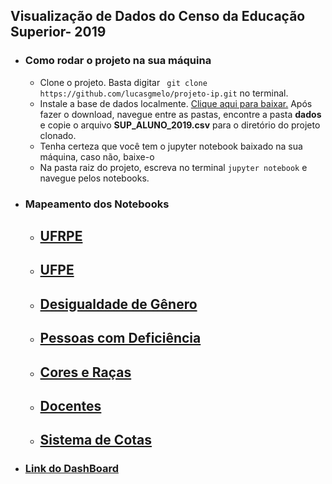 ## Visualização de Dados do Censo da Educação Superior- 2019

* ### Como rodar o projeto na sua máquina
  * Clone o projeto. Basta digitar ` git clone https://github.com/lucasgmelo/projeto-ip.git` no terminal.
  * Instale a base de dados localmente. [Clique aqui para baixar.](https://download.inep.gov.br/microdados/microdados_educacao_superior_2019.zip) Após fazer o download, navegue entre as pastas, encontre a pasta **dados** e copie o arquivo **SUP_ALUNO_2019.csv** para o diretório do projeto clonado.
  * Tenha certeza que você tem o jupyter notebook baixado na sua máquina, caso não, baixe-o
  * Na pasta raiz do projeto, escreva no terminal `jupyter notebook` e navegue pelos notebooks.

* ### Mapeamento dos Notebooks
  * ## [UFRPE](https://github.com/lucasgmelo/projeto-ip/blob/main/ufrpe_analise.ipynb)
  * ## [UFPE](https://github.com/lucasgmelo/projeto-ip/blob/main/ufpe_analise.ipynb)
  * ## [Desigualdade de Gênero](https://github.com/lucasgmelo/projeto-ip/blob/main/analise_idmed.ipynb)
  * ## [Pessoas com Deficiência](https://github.com/lucasgmelo/projeto-ip/blob/main/deficiencia_analise.ipynb)
  * ## [Cores e Raças](https://github.com/lucasgmelo/projeto-ip/blob/main/analise_racas.ipynb)
  * ## [Docentes](https://github.com/lucasgmelo/projeto-ip/blob/main/analise_docentes.ipynb)
  * ## [Sistema de Cotas](https://github.com/lucasgmelo/projeto-ip/blob/main/analise_cotistas.ipynb)

* ### [Link do DashBoard](https://data-dashboard.vercel.app/)
